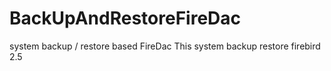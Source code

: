 # BackUpAndRestoreFireDac
system backup / restore based FireDac
This system backup restore firebird 2.5

